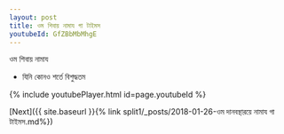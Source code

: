 ```yaml
---
layout: post
title: ওম শিবায় নামায গা টাইমস
youtubeId: GfZBbMbMhgE
---
```

 
 
 ওম শিবায় নামায  
 
 -  যিনি কোনও শর্তে বিশুদ্ধতম 
 
  
 
  
 
 
 
 
 
 


{% include youtubePlayer.html id=page.youtubeId %}
 
[Next]({{ site.baseurl }}{% link  split1/_posts/2018-01-26-ওম দানবন্থারয়ে নামায গা টাইমস.md%})
 
